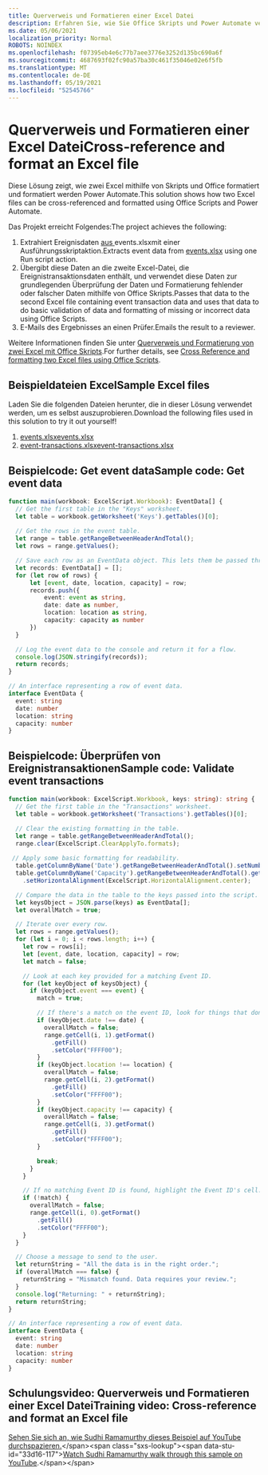 ```yaml
---
title: Querverweis und Formatieren einer Excel Datei
description: Erfahren Sie, wie Sie Office Skripts und Power Automate verwenden, um eine Datei querverweisen und Excel formatieren.
ms.date: 05/06/2021
localization_priority: Normal
ROBOTS: NOINDEX
ms.openlocfilehash: f07395eb4e6c77b7aee3776e3252d135bc690a6f
ms.sourcegitcommit: 4687693f02fc90a57ba30c461f35046e02e6f5fb
ms.translationtype: MT
ms.contentlocale: de-DE
ms.lasthandoff: 05/19/2021
ms.locfileid: "52545766"
---
```

# <a name="cross-reference-and-format-an-excel-file"></a><span data-ttu-id="33d16-103">Querverweis und Formatieren einer Excel Datei</span><span class="sxs-lookup"><span data-stu-id="33d16-103">Cross-reference and format an Excel file</span></span>

<span data-ttu-id="33d16-104">Diese Lösung zeigt, wie zwei Excel mithilfe von Skripts und Office formatiert und formatiert werden Power Automate.</span><span class="sxs-lookup"><span data-stu-id="33d16-104">This solution shows how two Excel files can be cross-referenced and formatted using Office Scripts and Power Automate.</span></span>

<span data-ttu-id="33d16-105">Das Projekt erreicht Folgendes:</span><span class="sxs-lookup"><span data-stu-id="33d16-105">The project achieves the following:</span></span>

1. <span data-ttu-id="33d16-106">Extrahiert Ereignisdaten <a href="events.xlsx"> aus </a>events.xlsxmit einer Ausführungsskriptaktion.</span><span class="sxs-lookup"><span data-stu-id="33d16-106">Extracts event data from <a href="events.xlsx">events.xlsx</a> using one Run script action.</span></span>
1. <span data-ttu-id="33d16-107">Übergibt diese Daten an die zweite Excel-Datei, die Ereignistransaktionsdaten enthält, und verwendet diese Daten zur grundlegenden Überprüfung der Daten und Formatierung fehlender oder falscher Daten mithilfe von Office Skripts.</span><span class="sxs-lookup"><span data-stu-id="33d16-107">Passes that data to the second Excel file containing event transaction data and uses that data to do basic validation of data and formatting of missing or incorrect data using Office Scripts.</span></span>
1. <span data-ttu-id="33d16-108">E-Mails des Ergebnisses an einen Prüfer.</span><span class="sxs-lookup"><span data-stu-id="33d16-108">Emails the result to a reviewer.</span></span>

<span data-ttu-id="33d16-109">Weitere Informationen finden Sie unter [Querverweis und Formatierung von zwei Excel mit Office Skripts](https://powerusers.microsoft.com/t5/Power-Automate-Cookbook/Cross-Reference-and-formatting-two-Excel-files-using-Office/td-p/728535).</span><span class="sxs-lookup"><span data-stu-id="33d16-109">For further details, see [Cross Reference and formatting two Excel files using Office Scripts](https://powerusers.microsoft.com/t5/Power-Automate-Cookbook/Cross-Reference-and-formatting-two-Excel-files-using-Office/td-p/728535).</span></span>

## <a name="sample-excel-files"></a><span data-ttu-id="33d16-110">Beispieldateien Excel</span><span class="sxs-lookup"><span data-stu-id="33d16-110">Sample Excel files</span></span>

<span data-ttu-id="33d16-111">Laden Sie die folgenden Dateien herunter, die in dieser Lösung verwendet werden, um es selbst auszuprobieren.</span><span class="sxs-lookup"><span data-stu-id="33d16-111">Download the following files used in this solution to try it out yourself!</span></span>

1. <span data-ttu-id="33d16-112"><a href="events.xlsx">events.xlsx</a></span><span class="sxs-lookup"><span data-stu-id="33d16-112"><a href="events.xlsx">events.xlsx</a></span></span>
1. <span data-ttu-id="33d16-113"><a href="event-transactions.xlsx">event-transactions.xlsx</a></span><span class="sxs-lookup"><span data-stu-id="33d16-113"><a href="event-transactions.xlsx">event-transactions.xlsx</a></span></span>

## <a name="sample-code-get-event-data"></a><span data-ttu-id="33d16-114">Beispielcode: Get event data</span><span class="sxs-lookup"><span data-stu-id="33d16-114">Sample code: Get event data</span></span>

```TypeScript
function main(workbook: ExcelScript.Workbook): EventData[] {
  // Get the first table in the "Keys" worksheet.
  let table = workbook.getWorksheet('Keys').getTables()[0];
  
  // Get the rows in the event table.
  let range = table.getRangeBetweenHeaderAndTotal();
  let rows = range.getValues();

  // Save each row as an EventData object. This lets them be passed through Power Automate.
  let records: EventData[] = [];
  for (let row of rows) {
      let [event, date, location, capacity] = row;
      records.push({
          event: event as string,
          date: date as number, 
          location: location as string,
          capacity: capacity as number
      })
  }

  // Log the event data to the console and return it for a flow.
  console.log(JSON.stringify(records));
  return records;
}

// An interface representing a row of event data.
interface EventData {
  event: string
  date: number
  location: string
  capacity: number
}
```

## <a name="sample-code-validate-event-transactions"></a><span data-ttu-id="33d16-115">Beispielcode: Überprüfen von Ereignistransaktionen</span><span class="sxs-lookup"><span data-stu-id="33d16-115">Sample code: Validate event transactions</span></span>

```TypeScript
function main(workbook: ExcelScript.Workbook, keys: string): string {
  // Get the first table in the "Transactions" worksheet.
  let table = workbook.getWorksheet('Transactions').getTables()[0];

  // Clear the existing formatting in the table.
  let range = table.getRangeBetweenHeaderAndTotal();
  range.clear(ExcelScript.ClearApplyTo.formats);
    
 // Apply some basic formatting for readability.
  table.getColumnByName('Date').getRangeBetweenHeaderAndTotal().setNumberFormatLocal("yyyy-mm-dd;@");
  table.getColumnByName('Capacity').getRangeBetweenHeaderAndTotal().getFormat()
    .setHorizontalAlignment(ExcelScript.HorizontalAlignment.center);

  // Compare the data in the table to the keys passed into the script.
  let keysObject = JSON.parse(keys) as EventData[];
  let overallMatch = true;

  // Iterate over every row.
  let rows = range.getValues();
  for (let i = 0; i < rows.length; i++) {
    let row = rows[i];
    let [event, date, location, capacity] = row;
    let match = false;

    // Look at each key provided for a matching Event ID.
    for (let keyObject of keysObject) {
      if (keyObject.event === event) {
        match = true;

        // If there's a match on the event ID, look for things that don't match and highlight them.
        if (keyObject.date !== date) {
          overallMatch = false;
          range.getCell(i, 1).getFormat()
            .getFill()
            .setColor("FFFF00");
        }
        if (keyObject.location !== location) {
          overallMatch = false;
          range.getCell(i, 2).getFormat()
            .getFill()
            .setColor("FFFF00");
        }
        if (keyObject.capacity !== capacity) {
          overallMatch = false;
          range.getCell(i, 3).getFormat()
            .getFill()
            .setColor("FFFF00");
        }

        break;
      }
    }

    // If no matching Event ID is found, highlight the Event ID's cell.
    if (!match) {
      overallMatch = false;
      range.getCell(i, 0).getFormat()
        .getFill()
        .setColor("FFFF00");      
    }  
  }

  // Choose a message to send to the user.
  let returnString = "All the data is in the right order.";
  if (overallMatch === false) {
    returnString = "Mismatch found. Data requires your review.";
  }
  console.log("Returning: " + returnString);
  return returnString;
}

// An interface representing a row of event data.
interface EventData {
  event: string
  date: number
  location: string
  capacity: number
}
```

## <a name="training-video-cross-reference-and-format-an-excel-file"></a><span data-ttu-id="33d16-116">Schulungsvideo: Querverweis und Formatieren einer Excel Datei</span><span class="sxs-lookup"><span data-stu-id="33d16-116">Training video: Cross-reference and format an Excel file</span></span>

<span data-ttu-id="33d16-117">[Sehen Sie sich an, wie Sudhi Ramamurthy dieses Beispiel auf YouTube durchspazieren.](https://youtu.be/dVwqBf483qo")</span><span class="sxs-lookup"><span data-stu-id="33d16-117">[Watch Sudhi Ramamurthy walk through this sample on YouTube](https://youtu.be/dVwqBf483qo").</span></span>
